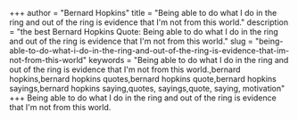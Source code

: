 +++
author = "Bernard Hopkins"
title = "Being able to do what I do in the ring and out of the ring is evidence that I'm not from this world."
description = "the best Bernard Hopkins Quote: Being able to do what I do in the ring and out of the ring is evidence that I'm not from this world."
slug = "being-able-to-do-what-i-do-in-the-ring-and-out-of-the-ring-is-evidence-that-im-not-from-this-world"
keywords = "Being able to do what I do in the ring and out of the ring is evidence that I'm not from this world.,bernard hopkins,bernard hopkins quotes,bernard hopkins quote,bernard hopkins sayings,bernard hopkins saying,quotes, sayings,quote, saying, motivation"
+++
Being able to do what I do in the ring and out of the ring is evidence that I'm not from this world.
